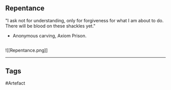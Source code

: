 ## Repentance
"I ask not for understanding,
only for forgiveness
for what I am about to do.
There will be blood on these shackles yet."
- Anonymous carving, Axiom Prison.
## 
![[Repentance.png]]

---
## Tags
#Artefact